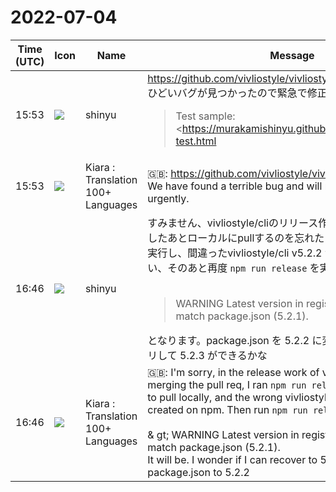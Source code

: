 # 2022-07-04

|Time (UTC)|Icon|Name|Message|
|---|---|---|---|
|15:53|![](https://avatars.slack-edge.com/2018-04-27/354445776386_e258f5ed5ba887b08668_72.jpg)|shinyu|<https://github.com/vivliostyle/vivliostyle.js/issues/945><br>ひどいバグが見つかったので緊急で修正版リリースします。<br><blockquote>Test sample: <https://murakamishinyu.github.io/bugtest/floats/float-test.html|https://murakamishinyu.github.io/bugtest/floats/float-test.html><br><br><pre>vivliostyle build -o float-test.pdf <https://murakamishinyu.github.io/bugtest/floats/float-test.html><br></pre><br><br>Output: <https://github.com/vivliostyle/vivliostyle-cli/files/9039452/float-test.pdf|float-test.pdf><br><br>Screenshot of output.pdf:  <br><https://user-images.githubusercontent.com/3324737/177156453-f5ef9b59-c5e8-4b07-ab1d-9ff596ef3d20.png|Screen Shot 2022-07-04 at 21 36 46><br><br>Preview is good:<br><br><pre>vivliostyle preview <https://murakamishinyu.github.io/bugtest/floats/float-test.html><br></pre><br><br><https://user-images.githubusercontent.com/3324737/177157298-aa1e77e3-d3b0-41ff-bc4c-fd3e4a77b2d6.png|Screen Shot 2022-07-04 at 21 41 07><br><br>but printing (Save as PDF) is not good:  <br><https://user-images.githubusercontent.com/3324737/177157445-d8de205f-bfc6-495a-a21f-3e938cd06c30.png|Screen Shot 2022-07-04 at 21 41 15><br><br>This problem seems to be caused by the chromium option --enable-blink-features=LayoutNGPrinting:<br><br>• <https://github.com/vivliostyle/vivliostyle-cli/pull/311|vivliostyle/vivliostyle-cli#311><br><br>when this chromium option is not specified, this problem does not happen.</blockquote>|
|15:53|![](https://avatars.slack-edge.com/2021-08-02/2324149410423_2aa7423c4133ecb9f168_72.png)|Kiara : Translation 100+ Languages|🇬🇧: <https://github.com/vivliostyle/vivliostyle.js/issues/945><br>We have found a terrible bug and will release a fixed version urgently.|
|16:46|![](https://avatars.slack-edge.com/2018-04-27/354445776386_e258f5ed5ba887b08668_72.jpg)|shinyu|すみません、vivliostyle/cliのリリース作業で、pull reqをマージしたあとローカルにpullするのを忘れたまま `npm run release` を実行し、間違ったvivliostyle/cli v5.2.2 がnpm上にできてしまい、そのあと再度  `npm run release` を実行すると<br><br><blockquote>WARNING Latest version in registry (5.2.2) does not match package.json (5.2.1).</blockquote>となります。package.json を 5.2.2 に変えてからするとリカバリして 5.2.3 ができるかな|
|16:46|![](https://avatars.slack-edge.com/2021-08-02/2324149410423_2aa7423c4133ecb9f168_72.png)|Kiara : Translation 100+ Languages|🇬🇧: I'm sorry, in the release work of vivliostyle / cli, after merging the pull req, I ran `npm run release` without forgetting to pull locally, and the wrong vivliostyle / cli v5.2.2 was created on npm. Then run `npm run release` again<br><br>&amp; gt; WARNING Latest version in registry (5.2.2) does not match package.json (5.2.1).<br>It will be. I wonder if I can recover to 5.2.3 after changing package.json to 5.2.2|
